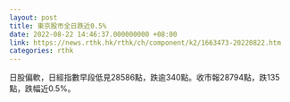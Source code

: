 ```yaml
---
layout: post
title: 東京股市全日跌近0.5%
date: 2022-08-22 14:46:37.000000000 +08:00
link: https://news.rthk.hk/rthk/ch/component/k2/1663473-20220822.htm
categories: rthk
---
```


日股偏軟，日經指數早段低見28586點，跌逾340點。收市報28794點，跌135點，跌幅近0.5%。
